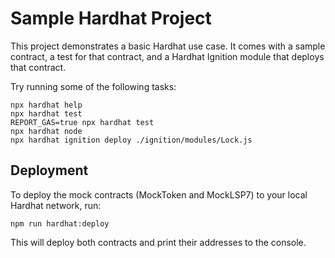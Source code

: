 # Sample Hardhat Project

This project demonstrates a basic Hardhat use case. It comes with a sample contract, a test for that contract, and a Hardhat Ignition module that deploys that contract.

Try running some of the following tasks:

```shell
npx hardhat help
npx hardhat test
REPORT_GAS=true npx hardhat test
npx hardhat node
npx hardhat ignition deploy ./ignition/modules/Lock.js
```

## Deployment

To deploy the mock contracts (MockToken and MockLSP7) to your local Hardhat network, run:

```
npm run hardhat:deploy
```

This will deploy both contracts and print their addresses to the console.
